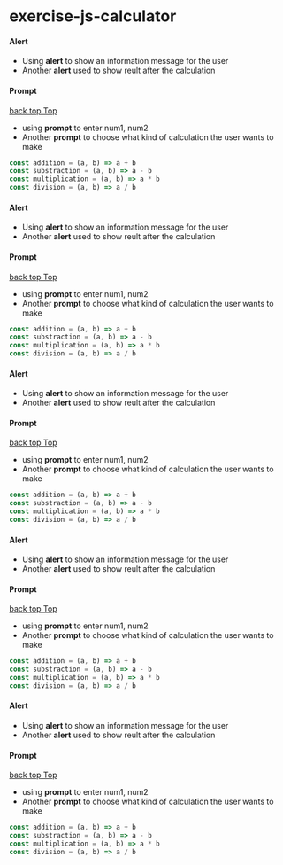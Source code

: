 # exercise-js-calculator

#### Alert

- Using **alert** to show an information message for the user
- Another **alert** used to show reult after the calculation

#### Prompt

[back top Top](#exercise-js-calculator)

- using **prompt** to enter num1, num2
- Another **prompt** to choose what kind of calculation the user wants to make

```js
const addition = (a, b) => a + b
const substraction = (a, b) => a - b
const multiplication = (a, b) => a * b
const division = (a, b) => a / b
```

#### Alert

- Using **alert** to show an information message for the user
- Another **alert** used to show reult after the calculation

#### Prompt

[back top Top](#exercise-js-calculator)

- using **prompt** to enter num1, num2
- Another **prompt** to choose what kind of calculation the user wants to make

```js
const addition = (a, b) => a + b
const substraction = (a, b) => a - b
const multiplication = (a, b) => a * b
const division = (a, b) => a / b
```

#### Alert

- Using **alert** to show an information message for the user
- Another **alert** used to show reult after the calculation

#### Prompt

[back top Top](#exercise-js-calculator)

- using **prompt** to enter num1, num2
- Another **prompt** to choose what kind of calculation the user wants to make

```js
const addition = (a, b) => a + b
const substraction = (a, b) => a - b
const multiplication = (a, b) => a * b
const division = (a, b) => a / b
```

#### Alert

- Using **alert** to show an information message for the user
- Another **alert** used to show reult after the calculation

#### Prompt

[back top Top](#exercise-js-calculator)

- using **prompt** to enter num1, num2
- Another **prompt** to choose what kind of calculation the user wants to make

```js
const addition = (a, b) => a + b
const substraction = (a, b) => a - b
const multiplication = (a, b) => a * b
const division = (a, b) => a / b
```

#### Alert

- Using **alert** to show an information message for the user
- Another **alert** used to show reult after the calculation

#### Prompt

[back top Top](#exercise-js-calculator)

- using **prompt** to enter num1, num2
- Another **prompt** to choose what kind of calculation the user wants to make

```js
const addition = (a, b) => a + b
const substraction = (a, b) => a - b
const multiplication = (a, b) => a * b
const division = (a, b) => a / b
```
